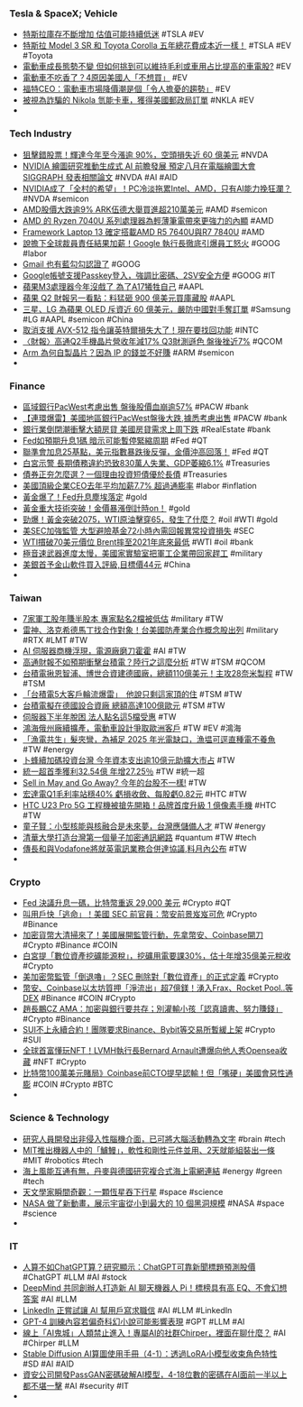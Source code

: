 ### Tesla & SpaceX; Vehicle
- [特斯拉庫存不斷增加 估值可能持續低迷](https://news.cnyes.com/news/id/5163585) #TSLA #EV
- [特斯拉 Model 3 SR 和 Toyota Corolla 五年總花費成本近一樣！](https://wuangus.cc/tesla-model3-vs-toyota-corolla-total-cost-of-ownership/) #TSLA #EV #Toyota
- [電動車成長態勢不變 但如何挑到可以維持毛利或車用占比提高的車電股?](https://m.cnyes.com/news/id/5163000) #EV
- [電動車不吃香了？4原因美國人「不想買」](https://ctee.com.tw/news/global/855957.html) #EV
- [福特CEO：電動車市場降價潮是個「令人擔憂的趨勢」](https://news.cnyes.com/news/id/5164283) #EV
- [被視為詐騙的 Nikola 氫能卡車，獲得美國郵政局訂單](https://technews.tw/2023/05/04/nikola-fuelcell-truck-uspostal-order/) #NKLA #EV
-
### Tech Industry
- [狙擊錯股票！輝達今年至今漲逾 90%，空頭損失近 60 億美元](https://technews.tw/2023/05/04/nvidia-short-sellers-lose-5-billion-in-2023/) #NVDA
- [NVIDIA 繪圖研究推動生成式 AI 前瞻發展 預定八月在電腦繪圖大會 SIGGRAPH 發表相關論文](https://gnn.gamer.com.tw/detail.php?sn=249233) #NVDA #AI #AID
- [NVIDIA成了「全村的希望」！PC冷淡拖累Intel、AMD，只有AI能力挽狂瀾？](https://www.bnext.com.tw/article/75115/amd-inte-may-23) #NVDA #semicon
- [AMD股價大跌逾9% ARK伍德大舉買進超210萬美元](https://news.cnyes.com/news/id/5164432) #AMD #semicon
- [AMD 的 Ryzen 7040U 系列處理器為輕薄筆電帶來更強力的內顯](https://chinese.engadget.com/amds-ryzen-7040u-chips-promise-speedier-graphics-for-thin-and-light-laptops-010043510.html) #AMD
- [Framework Laptop 13 確定搭載AMD R5 7640U與R7 7840U](https://news.xfastest.com/framework/127364/framework-laptop-13-amd/) #AMD
- [說擔下全球裁員責任結果加薪！Google 執行長徹底引爆員工怒火](https://finance.technews.tw/2023/05/04/google-complain-about-ceo-sundar-pichai-pay-raise/) #GOOG #labor
- [Gmail 也有藍勾勾認證了](https://chinese.engadget.com/even-gmail-has-blue-verification-checks-now-050031514.html) #GOOG
- [Google帳號支援Passkey登入，強調比密碼、2SV安全方便](https://www.ithome.com.tw/news/156706) #GOOG #IT
- [蘋果M3處理器今年沒戲了 為了A17犧牲自己](https://news.xfastest.com/apple/127340/apple-3nm-m3-a17/) #AAPL
- [蘋果 Q2 財報另一看點：料猛砸 900 億美元買庫藏股](https://technews.tw/2023/05/04/apple-expected-to-announce-90-billion-in-buybacks-and-dividends-when-it-reports-earnings/) #AAPL
- [三星、LG 為蘋果 OLED 斥資近 60 億美元，嚴防中國對手奪訂單](https://technews.tw/2023/05/03/samsung-lgd-oled-apple-ipad/) #Samsung #LG #AAPL #semicon #China
- [取消支援 AVX-512 指令讓英特爾損失大了！現在要找回功能](https://technews.tw/2023/05/03/support-avx-512-instruction-cpu/) #INTC
- [〈財報〉高通Q2手機晶片營收年減17% Q3財測遜色 盤後挫近7%](https://news.cnyes.com/news/id/5163408) #QCOM
- [Arm 為何自製晶片？因為 IP 的錢並不好賺](https://www.inside.com.tw/article/31515-Why-does-Arm-make-its-own-chips) #ARM #semicon
-
### Finance
- [區域銀行PacWest考慮出售 盤後股價血崩逾57%](https://m.cnyes.com/news/id/5163578) #PACW #bank
- [【連環爆雷】美國地區銀行PacWest盤後大跌,據悉考慮出售](https://news.cnyes.com/news/id/5164102) #PACW #bank
- [銀行業倒閉潮衝擊大額房貸 美國房貸需求上周下跌](https://m.cnyes.com/news/id/5163402) #RealEstate #bank
- [Fed如預期升息1碼 暗示可能暫停緊縮周期](https://news.cnyes.com/news/id/5163101) #Fed #QT
- [聯準會加息25基點，美元指數暴跌後反彈，金價沖高回落！](https://www.dailyfxasia.com/cn/cmarkets/20230504-23891.html) #Fed #QT
- [白宮示警 長期債務違約恐致830萬人失業、GDP萎縮6.1%](https://news.cnyes.com/news/id/5163601) #Treasuries
- [債券正夯怎麼選？一個理由投資短債優於長債](https://m.cnyes.com/news/id/5163334) #Treasuries
- [美國頂級企業CEO去年平均加薪7.7% 超過通膨率](https://news.cnyes.com/news/id/5163358) #labor #inflation
- [黃金爆了！Fed升息塵埃落定](https://www.dailyfxasia.com/cn/cmarkets/20230504-23898.html) #gold
- [黃金重大技術突破！金價暴漲倒計時on！](https://www.dailyfxasia.com/cn/cmarkets/20230503-23888.html) #gold
- [勁爆！黃金突破2075，WTI原油擊穿65，發生了什麼？](https://www.dailyfxasia.com/cn/cmarkets/20230504-23893.html) #oil #WTI #gold
- [美SEC加強監管 大型避險基金72小時內需回報異常投資損失](https://m.cnyes.com/news/id/5163567) #SEC
- [WTI摜破70美元價位 Brent摔至2021年底來最低](https://news.cnyes.com/news/id/5163409) #WTI #oil #bank
- [極音速武器進度太慢，美國家實驗室把軍工企業帶回家趕工](https://technews.tw/2023/05/04/sandia-national-lab-brought-private-sector-engineers-in-for-faster-hypersonic-weapon-development/) #military
- [美銀首予金山軟件買入評級,目標價44元](https://m.cnyes.com/news/id/5164199) #China
-
### Taiwan
- [7家軍工股年賺半股本 專家點名2檔被低估](https://ctee.com.tw/news/stocks/856025.html) #military #TW
- [雷神、洛克希德馬丁找合作對象！台美國防產業合作概念股出列](https://finance.technews.tw/2023/05/04/lockheed-martin/) #military #RTX #LMT #TW
- [AI 伺服器商機浮現，電源廠磨刀霍霍](https://technews.tw/2023/05/04/chatgpt-ai-server-opportunities/) #AI #TW
- [高通財報不如預期衝擊台積電？陸行之這麼分析](https://finance.technews.tw/2023/05/04/qualcomms-financial-report-is-not-as-expected-will-impact-tsmc/) #TW #TSM #QCOM
- [台積電揪恩智浦、博世合資建德國廠，總額110億美元！主攻28奈米製程](https://www.bnext.com.tw/article/75114/ssmc-guy-hund-) #TW #TSM
- [「台積電5大客戶輪流爆雷」　他說只剩這家頂的住](https://tw.nextapple.com/finance/20230504/642D3658A6C480E294886C39EB191ABE) #TSM #TW
- [台積電擬在德國設合資廠 總額高達100億歐元](https://news.cnyes.com/news/id/5163580) #TSM #TW
- [伺服器下半年脫困 法人點名這5檔受惠](https://ctee.com.tw/news/stocks/855714.html) #TW
- [鴻海俄州廠續擴產，電動車設計爭取歐洲客戶](https://technews.tw/2023/05/03/foxconn-electric-vehicle-design/) #TW #EV #鴻海
- [「漁電共生」髮夾彎，為補足 2025 年光電缺口，漁塭可逕直種電不養魚](https://www.newsmarket.com.tw/blog/185591/) #TW #energy
- [卜蜂續加碼投資台灣 今年資本支出逾10億元助擴大市占](https://news.cnyes.com/news/id/5164192) #TW
- [統一超首季獲利32.54億 年增27.25％](https://ctee.com.tw/news/industry/855641.html) #TW #統一超
- [Sell in May and Go Away? 今年的台股不一樣!](https://news.cnyes.com/news/id/5163877) #TW
- [宏達電Q1毛利率站穩40% 虧損收斂、每股虧0.82元](https://m.cnyes.com/news/id/5163072) #HTC #TW
- [HTC U23 Pro 5G 工程機被搶先開箱！品牌首度升級 1 億像素手機](https://www.kocpc.com.tw/archives/490357) #HTC #TW
- [童子賢：小型核能與核融合是未來夢，台灣應儲備人才](https://technews.tw/2023/05/04/taiwan-should-reserve-smr-talents/) #TW #energy
- [清華大學打造台灣第一個量子加密通訊網路](https://www.nthu.edu.tw/hotNews/content/1125) #quantum #TW #tech
- [傳長和與Vodafone將就英電訊業務合併達協議,料月內公布](https://m.cnyes.com/news/id/5164369) #TW
-
### Crypto
- [Fed 決議升息一碼，比特幣重返 29,000 美元](https://blockcast.it/2023/05/04/mica-daily-0504/) #Crypto #QT
- [叫用戶快「逃命」！美國 SEC 前官員：幣安前景岌岌可危](https://blockcast.it/2023/05/03/former-sec-official-says-binances-future-is-in-jeopardy-warning-customers-to-get-out-now/) #Crypto #Binance
- [加密貨幣大清掃來了！美國展開監管行動，先拿幣安、Coinbase開刀](https://www.bnext.com.tw/article/75064/coinbase-us-cpyt-may-23-mag) #Crypto #Binance #COIN
- [白宮提「數位資產挖礦能源稅」，挖礦用電要課30%，估十年增35億美元稅收](https://abmedia.io/biden-proposes-30-climate-change-tax-on-crypto-miners) #Crypto
- [美加密幣監管「倒退嚕」？SEC 刪除對「數位資產」的正式定義](https://blockcast.it/2023/05/04/us-sec-erased-its-first-formal-definition-of-digital-asset/) #Crypto
- [幣安、Coinbase以太坊質押「淨流出」超7億鎂！湧入Frax、Rocket Pool..等DEX](https://www.blocktempo.com/binance-coinbases-eth-staked-outflows-700-million/) #Binance #COIN #Crypto
- [趙長鵬CZ AMA：加密與銀行要共存；別灌輸小孩「認真讀書、努力賺錢」](https://abmedia.io/binance-cz-may-1-ama) #Crypto #Binance
- [SUI不上永續合約！團隊要求Binance、Bybit等交易所暫緩上架](https://www.blocktempo.com/sui-officially-asks-exchanges-to-suspend-the-launch-of-perpetual-contracts/) #Crypto #SUI
- [全球首富懂玩NFT！LVMH執行長Bernard Arnault遭爆向他人秀Opensea收藏](https://www.blocktempo.com/ian-rogers-says-bernard-arnault-owns-nfts/) #NFT #Crypto
- [比特幣100萬美元賭局》Coinbase前CTO提早認輸！但「嘴硬」美國會惡性通膨](https://www.blocktempo.com/balaji-srinivasan-burned-a-million/) #COIN #Crypto #BTC
-
### Science & Technology
- [研究人員開發出非侵入性腦機介面，已可將大腦活動轉為文字](https://www.ithome.com.tw/news/156668) #brain #tech
- [MIT推出機器人中的「鱸鰻」，軟性和剛性元件並用、2天就能組裝出一條](https://www.techbang.com/posts/103810-mits-modular-eel-robot-combines-soft-and-rigid-parts) #MIT #robotics #tech
- [海上風能互通有無，丹麥與德國研究複合式海上電網連結](https://technews.tw/2023/05/03/denmark-germany-to-study-hybrid-power-interconnector/) #energy #green #tech
- [天文學家瞬間奇觀：一顆恆星吞下行星](https://www.rfi.fr/tw/中國/20230503-天文學家瞬間奇觀-一顆恆星吞下行星) #space #science
- [NASA 做了新動畫，展示宇宙從小到最大的 10 個黑洞規模](https://technews.tw/2023/05/03/nasa-black-hole/) #NASA #space #science
-
### IT
- [人算不如ChatGPT算？研究顯示：ChatGPT可靠新聞標題預測股價](https://abmedia.io/chatgpt-predict-stock-price) #ChatGPT #LLM #AI #stock
- [DeepMind 共同創辦人打造新 AI 聊天機器人 Pi！標榜具有高 EQ、不會幻想答案](https://www.inside.com.tw/article/31504-Inflection-AI-launches-chatbot-Pi) #AI #LLM
- [LinkedIn 正嘗試讓 AI 幫用戶寫求職信](https://chinese.engadget.com/amazon-launches-an-accelerator-to-boost-generative-ai-startups-100024053.html) #AI #LLM #LinkedIn
- [GPT-4 訓練內容若偏奇科幻小說可能影響表現](https://technews.tw/2023/05/04/openais-chatgpt-and-gpt-4-memorized-these-books/) #GPT #LLM #AI
- [線上「AI鬼城」人類禁止進入！專屬AI的社群Chirper，裡面在聊什麼？](https://www.bnext.com.tw/article/75108/chirper-ai-20230503) #AI #Chirper #LLM
- [Stable Diffusion AI算圖使用手冊（4-1）：透過LoRA小模型收束角色特性](https://www.techbang.com/posts/105902-stable-diffusion-lora) #SD #AI #AID
- [資安公司開發PassGAN密碼破解AI模型，4-18位數的密碼在AI面前一半以上都不堪一擊](https://www.techbang.com/posts/105334-a-new-ai-tool-is-born-cracking-a-regular-password-in-less) #AI #security #IT
-